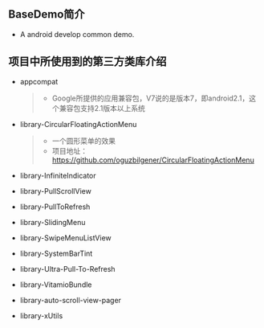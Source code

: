## BaseDemo简介
* A android develop common demo.

## 项目中所使用到的第三方类库介绍
* appcompat
  > * Google所提供的应用兼容包，V7说的是版本7，即android2.1，这个兼容包支持2.1版本以上系统
* library-CircularFloatingActionMenu
  > * 一个圆形菜单的效果
  > * 项目地址：https://github.com/oguzbilgener/CircularFloatingActionMenu

* library-InfiniteIndicator	
* library-PullScrollView
* library-PullToRefresh	
* library-SlidingMenu	
* library-SwipeMenuListView	
* library-SystemBarTint	
* library-Ultra-Pull-To-Refresh	
* library-VitamioBundle	
* library-auto-scroll-view-pager	
* library-xUtils
